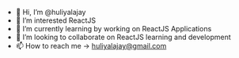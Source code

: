 - 👋 Hi, I’m @huliyalajay
- 👀 I’m interested ReactJS
- 🌱 I’m currently learning by working on ReactJS Applications
- 💞️ I’m looking to collaborate on ReactJS learning and development
- 📫 How to reach me -> huliyalajay@gmail.com

<!---
huliyalajay/huliyalajay is a ✨ special ✨ repository because its `README.md` (this file) appears on your GitHub profile.
You can click the Preview link to take a look at your changes.
--->
